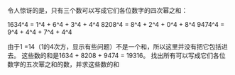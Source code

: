 令人惊讶的是，只有三个数可以写成它们各位数字的四次幂之和：

1634^4 = 1^4 + 6^4 + 3^4 + 4^4
8208^4 = 8^4 + 2^4 + 0^4 + 8^4
9474^4 = 9^4 + 4^4 + 7^4 + 4^4

由于1 =14（1的4次方，显示有些问题）不是一个和，所以这里并没有把它包括进去。
这些数的和是1634 + 8208 + 9474 = 19316。
找出所有可以写成它们各位数字的五次幂之和的数，并求这些数的和